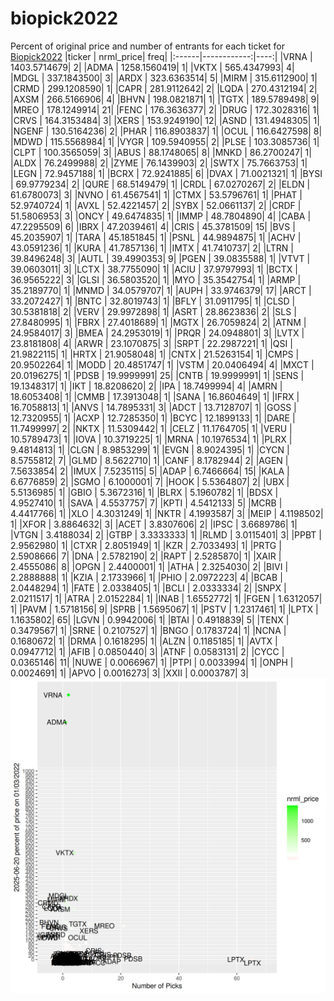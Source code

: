 # biopick2022
Percent of original price and number of entrants for each ticket for [Biopick2022](https://twitter.com/hashtag/Biopick2022)
|ticker |   nrml_price| freq|
|:------|------------:|----:|
|VRNA   | 1403.5714679|    2|
|ADMA   | 1258.1560419|    1|
|VKTX   |  565.4347993|    4|
|MDGL   |  337.1843500|    3|
|ARDX   |  323.6363514|    5|
|MIRM   |  315.6112900|    1|
|CRMD   |  299.1208590|    1|
|CAPR   |  281.9112642|    2|
|LQDA   |  270.4312194|    2|
|AXSM   |  266.5166906|    4|
|BHVN   |  198.0821871|    1|
|TGTX   |  189.5789498|    9|
|MREO   |  178.1249914|   21|
|FENC   |  176.3636377|    2|
|DRUG   |  172.3028316|    1|
|CRVS   |  164.3153484|    3|
|XERS   |  153.9249190|   12|
|ASND   |  131.4948305|    1|
|NGENF  |  130.5164236|    2|
|PHAR   |  116.8903837|    1|
|OCUL   |  116.6427598|    8|
|MDWD   |  115.5568984|    1|
|VYGR   |  109.5940955|    2|
|PLSE   |  103.3085736|    1|
|CLPT   |  100.3565059|    3|
|ABUS   |   88.1748065|    8|
|MNKD   |   86.2700247|    1|
|ALDX   |   76.2499988|    2|
|ZYME   |   76.1439903|    2|
|SWTX   |   75.7663753|    1|
|LEGN   |   72.9457188|    1|
|BCRX   |   72.9241885|    6|
|DVAX   |   71.0021321|    1|
|BYSI   |   69.9779234|    2|
|QURE   |   68.5149479|    1|
|CRDL   |   67.0270267|    2|
|ELDN   |   61.6780073|    3|
|NVNO   |   61.4567541|    1|
|CTMX   |   53.5796761|    1|
|PHAT   |   52.9740724|    1|
|AVXL   |   52.4221457|    2|
|SYBX   |   52.0661137|    2|
|CRDF   |   51.5806953|    3|
|ONCY   |   49.6474835|    1|
|IMMP   |   48.7804890|    4|
|CABA   |   47.2295509|    6|
|IBRX   |   47.2039461|    4|
|CRIS   |   45.3781509|   15|
|BVS    |   45.2035907|    1|
|TARA   |   45.1851845|    1|
|PSNL   |   44.9894875|    1|
|ACHV   |   43.0591236|    1|
|KURA   |   41.7857136|    1|
|IMTX   |   41.7410737|    2|
|LTRN   |   39.8496248|    3|
|AUTL   |   39.4990353|    9|
|PGEN   |   39.0835588|    1|
|VTVT   |   39.0603011|    3|
|LCTX   |   38.7755090|    1|
|ACIU   |   37.9797993|    1|
|BCTX   |   36.9565222|    3|
|GLSI   |   36.5803520|    1|
|MYO    |   35.3542754|    1|
|ARMP   |   35.2189770|    1|
|MNMD   |   34.0579707|    1|
|AUPH   |   33.9746379|   17|
|ARCT   |   33.2072427|    1|
|BNTC   |   32.8019743|    1|
|BFLY   |   31.0911795|    1|
|CLSD   |   30.5381818|    2|
|VERV   |   29.9972898|    1|
|ASRT   |   28.8623836|    2|
|SLS    |   27.8480995|    1|
|FBRX   |   27.4018689|    1|
|MGTX   |   26.7059824|    2|
|ATNM   |   24.9584017|    3|
|BMEA   |   24.2953019|    1|
|PRQR   |   24.0948801|    3|
|LVTX   |   23.8181808|    4|
|ARWR   |   23.1070875|    3|
|SRPT   |   22.2987221|    1|
|QSI    |   21.9822115|    1|
|HRTX   |   21.9058048|    1|
|CNTX   |   21.5263154|    1|
|CMPS   |   20.9502264|    1|
|MODD   |   20.4851747|    1|
|VSTM   |   20.0406494|    4|
|MXCT   |   20.0196275|    1|
|PDSB   |   19.9999991|   25|
|CNTB   |   19.9999991|    1|
|SENS   |   19.1348317|    1|
|IKT    |   18.8208620|    2|
|IPA    |   18.7499994|    4|
|AMRN   |   18.6053408|    1|
|CMMB   |   17.3913048|    1|
|SANA   |   16.8604649|    1|
|IFRX   |   16.7058813|    1|
|ANVS   |   14.7895331|    3|
|ADCT   |   13.7128707|    1|
|GOSS   |   12.7320955|    1|
|ACXP   |   12.7285350|    1|
|BCYC   |   12.1899133|    1|
|DARE   |   11.7499997|    2|
|NKTX   |   11.5309442|    1|
|CELZ   |   11.1764705|    1|
|VERU   |   10.5789473|    1|
|IOVA   |   10.3719225|    1|
|MRNA   |   10.1976534|    1|
|PLRX   |    9.4814813|    1|
|CLGN   |    8.9853299|    1|
|EVGN   |    8.9024395|    1|
|CYCN   |    8.5755812|    7|
|GLMD   |    8.5622710|    1|
|CANF   |    8.1782944|    2|
|AGEN   |    7.5633854|    2|
|IMUX   |    7.5235115|    5|
|ADAP   |    6.7466664|   15|
|KALA   |    6.6776859|    2|
|SGMO   |    6.1000001|    7|
|HOOK   |    5.5364807|    2|
|UBX    |    5.5136985|    1|
|GBIO   |    5.3672316|    1|
|BLRX   |    5.1960782|    1|
|BDSX   |    4.9527410|    1|
|SAVA   |    4.5537757|    7|
|KPTI   |    4.5412133|    5|
|MCRB   |    4.4417766|    1|
|XLO    |    4.3031249|    1|
|NKTR   |    4.1993587|    3|
|MEIP   |    4.1198502|    1|
|XFOR   |    3.8864632|    3|
|ACET   |    3.8307606|    2|
|IPSC   |    3.6689786|    1|
|VTGN   |    3.4188034|    2|
|GTBP   |    3.3333333|    1|
|RLMD   |    3.0115401|    3|
|PPBT   |    2.9562980|    1|
|CTXR   |    2.8051949|    1|
|KZR    |    2.7033493|    1|
|PRTG   |    2.5908666|    7|
|DNA    |    2.5782190|    2|
|RAPT   |    2.5285870|    1|
|XAIR   |    2.4555086|    8|
|OPGN   |    2.4400001|    1|
|ATHA   |    2.3254030|    2|
|BIVI   |    2.2888888|    1|
|KZIA   |    2.1733966|    1|
|PHIO   |    2.0972223|    4|
|BCAB   |    2.0448294|    1|
|FATE   |    2.0338405|    1|
|BCLI   |    2.0333334|    2|
|SNPX   |    2.0211517|    1|
|ATRA   |    2.0152284|    1|
|INAB   |    1.6552772|    1|
|FGEN   |    1.6312057|    1|
|PAVM   |    1.5718156|    9|
|SPRB   |    1.5695067|    1|
|PSTV   |    1.2317461|    1|
|LPTX   |    1.1635802|   65|
|LGVN   |    0.9942006|    1|
|BTAI   |    0.4918839|    5|
|TENX   |    0.3479567|    1|
|SRNE   |    0.2107527|    1|
|BNGO   |    0.1783724|    1|
|NCNA   |    0.1680672|    1|
|DRMA   |    0.1618295|    1|
|ALZN   |    0.1185185|    1|
|AVTX   |    0.0947712|    1|
|AFIB   |    0.0850440|    3|
|ATNF   |    0.0583131|    2|
|CYCC   |    0.0365146|   11|
|NUWE   |    0.0066967|    1|
|PTPI   |    0.0033994|    1|
|ONPH   |    0.0024691|    1|
|APVO   |    0.0016273|    3|
|XXII   |    0.0003787|    3|
![retvspicks](biopicks.png?raw=true)
